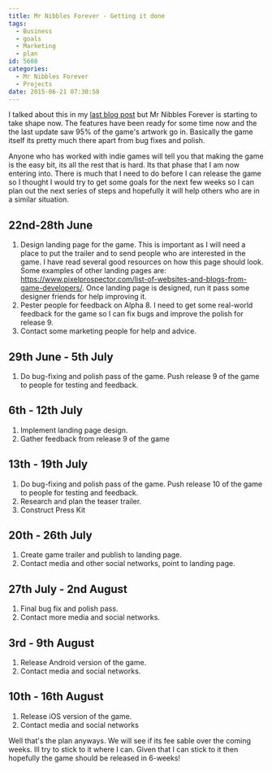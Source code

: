 ```yaml
---
title: Mr Nibbles Forever - Getting it done
tags:
  - Business
  - goals
  - Marketing
  - plan
id: 5608
categories:
  - Mr Nibbles Forever
  - Projects
date: 2015-06-21 07:30:58
---
```


I talked about this in my [last blog post](https://www.mikecann.co.uk/myprojects/mr-nibbles-alpha-8/) but Mr Nibbles Forever is starting to take shape now. The features have been ready for some time now and the the last update saw 95% of the game's artwork go in. Basically the game itself its pretty much there apart from bug fixes and polish.

Anyone who has worked with indie games will tell you that making the game is the easy bit, its all the rest that is hard. Its that phase that I am now entering into. There is much that I need to do before I can release the game so I thought I would try to get some goals for the next few weeks so I can plan out the next series of steps and hopefully it will help others who are in a similar situation.

## 22nd-28th June

1) Design landing page for the game. This is important as I will need a place to put the trailer and to send people who are interested in the game. I have read several good resources on how this page should look. Some examples of other landing pages are: https://www.pixelprospector.com/list-of-websites-and-blogs-from-game-developers/. Once landing page is designed, run it pass some designer friends for help improving it.
2) Pester people for feedback on Alpha 8\. I need to get some real-world feedback for the game so I can fix bugs and improve the polish for release 9.
3) Contact some marketing people for help and advice.

## 29th June - 5th July

1) Do bug-fixing and polish pass of the game. Push release 9 of the game to people for testing and feedback.

## 6th - 12th July

1) Implement landing page design.
3) Gather feedback from release 9 of the game 

## 13th - 19th July

1) Do bug-fixing and polish pass of the game. Push release 10 of the game to people for testing and feedback.
2) Research and plan the teaser trailer.
3) Construct Press Kit

## 20th - 26th July

1) Create game trailer and publish to landing page.
2) Contact media and other social networks, point to landing page.

## 27th July - 2nd August

1) Final bug fix and polish pass.
2) Contact more media and social networks.

## 3rd - 9th August

1) Release Android version of the game.
2) Contact media and social networks.

## 10th - 16th August

1) Release iOS version of the game.
2) Contact media and social networks

Well that's the plan anyways. We will see if its fee sable over the coming weeks. Ill try to stick to it where I can. Given that I can stick to it then hopefully the game should be released in 6-weeks!